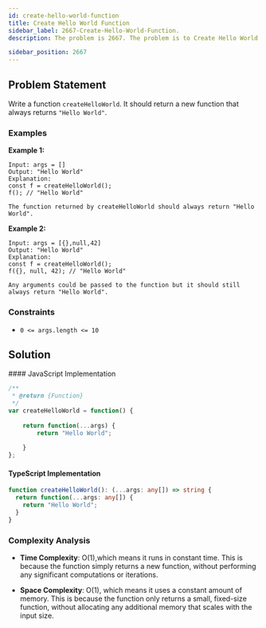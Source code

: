 ```yaml
---
id: create-hello-world-function
title: Create Hello World Function
sidebar_label: 2667-Create-Hello-World-Function.
description: The problem is 2667. The problem is to Create Hello World Function

sidebar_position: 2667
---
```


## Problem Statement
Write a function `createHelloWorld`. It should return a new function that always returns `"Hello World"`.



### Examples

**Example 1:**

```
Input: args = []
Output: "Hello World"
Explanation:
const f = createHelloWorld();
f(); // "Hello World"

The function returned by createHelloWorld should always return "Hello World".
```

**Example 2:**

```
Input: args = [{},null,42]
Output: "Hello World"
Explanation:
const f = createHelloWorld();
f({}, null, 42); // "Hello World"

Any arguments could be passed to the function but it should still always return "Hello World".
```




### Constraints

- `0 <= args.length <= 10`

## Solution

<Tabs>
#### JavaScript Implementation
  <TabItem value="JavaScript" label="JavaScript" default>
  <SolutionAuthor name="@Ishitamukherjee2004"/>

```javascript
/**
 * @return {Function}
 */
var createHelloWorld = function() {
    
    return function(...args) {
        return "Hello World";
        
    }
};


```
</TabItem>


#### TypeScript Implementation

  <TabItem value="TypeScript" label="TypeScript">
  <SolutionAuthor name="@Ishitamukherjee2004"/> 

```typescript
function createHelloWorld(): (...args: any[]) => string {
  return function(...args: any[]) {
    return "Hello World";
  }
}

```
</TabItem>
</Tabs>


### Complexity Analysis

- **Time Complexity**: O(1),which means it runs in constant time. This is because the function simply returns a new function, without performing any significant computations or iterations.

- **Space Complexity**: O(1), which means it uses a constant amount of memory. This is because the function only returns a small, fixed-size function, without allocating any additional memory that scales with the input size.
